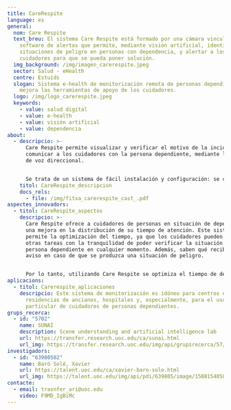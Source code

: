 ```yaml
---
title: CareRespite
language: es
general:
  nom: Care Respite
  text_breu: El sistema Care Respite está formado por una cámara vinculada a un
    software de alertas que permite, mediante visión artificial, identificar
    situaciones de peligro en personas con dependencia, y alertar a los
    cuidadores para que se pueda poner solución.
  img_background: /img/imagen_carerespite.jpeg
  sector: Salud - eHealth
  centre: Estuids
  slogan: Sistema e-health de monitorización remota de personas dependientes que
    mejora las herramientas de apoyo de los cuidadores.
  logo: /img/logo_carerespite.jpeg
  keywords:
    - value: salud digital
    - value: e-health
    - value: visión artificial
    - value: dependencia
about:
  - descripcio: >-
      Care Respite permite visualizar y verificar el motivo de la incidencia y
      comunicar a los cuidadores con la persona dependiente, mediante la opción
      de voz direccional. 


      Se trata de un sistema de fácil instalación y configuración: se coloca la cámara en el lugar que se considere oportuno y se seleccionan las opciones de aviso en el dispositivo móvil y el sistema está listo para ser utilizado.
    titol: CareRespite_descripcion
    docs_rels:
      - file: /img/fitxa_carerespite_cast_.pdf
aspectes_innovadors:
  - titol: CareRespite_aspectos
    descripcio: >-
      Care Respite ofrece a cuidadores de personas en situación de dependencia
      una mejora en la distribución de su tiempo de atención. Este sistema
      permite la optimización del tiempo, ya que los cuidadores pueden realizar
      otras tareas con la tranquilidad de poder verificar la situación de la
      persona dependiente en cualquier momento. Además, saben qué recibirán un
      aviso en caso de que se produzca una situación de peligro. 


      Por lo tanto, utilizando Care Respite se optimiza el tiempo de dedicación garantizando que la persona dependiente estará permanentemente atendida. Es un sistema adaptable a cualquier dispositivo móvil con posibilidad de enviar avisos a varios receptores. Por otra parte, es un sistema no invasivo qué preserva la intimidad de las personas con dependencia y la de las personas que las acompañan.
aplicacions:
  - titol: Carerespite_aplicaciones
    descripcio: Este sistema de monitorización es idóneo para centros de día,
      residencias de ancianos, hospitales y, especialmente, para el uso
      particular de cuidadores de personas dependientes.
grups_recerca:
  - id: "5702"
    name: SUNAI
    description: Scene understanding and artificial intelligence lab
    url: https://transfer.research.uoc.edu/ca/sunai.html
    url_img: https://transfer.research.uoc.edu/img/api/grupsrecerca/57/image/1594206271178
investigadors:
  - id: "63980502"
    name: Baró Solé, Xavier
    url: https://talent.uoc.edu/ca/xavier-baro-sole.html
    url_img: https://talent.uoc.edu/img/api/pdi/639805/image/1588154058963
contacte:
  - email: trasnfer_ari@uoc.edu
    video: F9MD_IgBiMc
---
```

